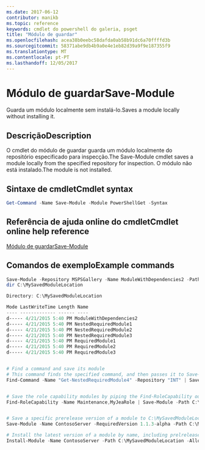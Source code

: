 ```yaml
---
ms.date: 2017-06-12
contributor: manikb
ms.topic: reference
keywords: cmdlet do powershell do galeria, psget
title: "Módulo de guardar"
ms.openlocfilehash: acea38b0eebc58dafda0ab58b91dc6a70ffffd3b
ms.sourcegitcommit: 58371abe9db4b9a0e4e1eb82d39a9f9e187355f9
ms.translationtype: MT
ms.contentlocale: pt-PT
ms.lasthandoff: 12/05/2017
---
```

# <a name="save-module"></a><span data-ttu-id="b1780-103">Módulo de guardar</span><span class="sxs-lookup"><span data-stu-id="b1780-103">Save-Module</span></span>

<span data-ttu-id="b1780-104">Guarda um módulo localmente sem instalá-lo.</span><span class="sxs-lookup"><span data-stu-id="b1780-104">Saves a module locally without installing it.</span></span>

## <a name="description"></a><span data-ttu-id="b1780-105">Descrição</span><span class="sxs-lookup"><span data-stu-id="b1780-105">Description</span></span>

<span data-ttu-id="b1780-106">O cmdlet do módulo de guardar guarda um módulo localmente do repositório especificado para inspecção.</span><span class="sxs-lookup"><span data-stu-id="b1780-106">The Save-Module cmdlet saves a module locally from the specified repository for inspection.</span></span> <span data-ttu-id="b1780-107">O módulo não está instalado.</span><span class="sxs-lookup"><span data-stu-id="b1780-107">The module is not installed.</span></span>

## <a name="cmdlet-syntax"></a><span data-ttu-id="b1780-108">Sintaxe de cmdlet</span><span class="sxs-lookup"><span data-stu-id="b1780-108">Cmdlet syntax</span></span>
```powershell
Get-Command -Name Save-Module -Module PowerShellGet -Syntax
```

## <a name="cmdlet-online-help-reference"></a><span data-ttu-id="b1780-109">Referência de ajuda online do cmdlet</span><span class="sxs-lookup"><span data-stu-id="b1780-109">Cmdlet online help reference</span></span>

[<span data-ttu-id="b1780-110">Módulo de guardar</span><span class="sxs-lookup"><span data-stu-id="b1780-110">Save-Module</span></span>](http://go.microsoft.com/fwlink/?LinkId=531351)

## <a name="example-commands"></a><span data-ttu-id="b1780-111">Comandos de exemplo</span><span class="sxs-lookup"><span data-stu-id="b1780-111">Example commands</span></span>

```powershell
Save-Module -Repository MSPSGallery -Name ModuleWithDependencies2 -Path C:\MySavedModuleLocation
dir C:\MySavedModuleLocation

Directory: C:\MySavedModuleLocation

Mode LastWriteTime Length Name
---- ------------- ------ ----
d----- 4/21/2015 5:40 PM ModuleWithDependencies2
d----- 4/21/2015 5:40 PM NestedRequiredModule1
d----- 4/21/2015 5:40 PM NestedRequiredModule2
d----- 4/21/2015 5:40 PM NestedRequiredModule3
d----- 4/21/2015 5:40 PM RequiredModule1
d----- 4/21/2015 5:40 PM RequiredModule2
d----- 4/21/2015 5:40 PM RequiredModule3


# Find a command and save its module
# This command finds the specified command, and then passes it to Save-Module to save it to the C:\temp folder.
Find-Command -Name "Get-NestedRequiredModule4" -Repository "INT" | Save-Module -Path "C:\temp\" -Verbose


# Save the role capability modules by piping the Find-RoleCapability output to Save-Module cmdlet.
Find-RoleCapability -Name Maintenance,MyJeaRole | Save-Module -Path C:\MyModulesPath


# Save a specific prerelease version of a module to C:\MySavedModuleLocation
Save-Module -Name ContosoServer -RequiredVersion 1.1.3-alpha -Path C:\MySavedModuleLocation -AllowPrerelease

# Install the latest version of a module by name, including prelrelease versions if one exists
Install-Module -Name ContosoServer -Path C:\MySavedModuleLocation -AllowPrerelease



```

